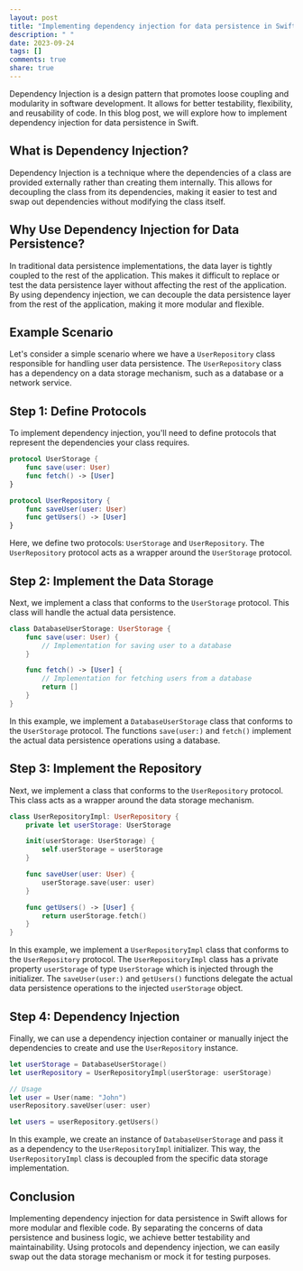 ```yaml
---
layout: post
title: "Implementing dependency injection for data persistence in Swift"
description: " "
date: 2023-09-24
tags: []
comments: true
share: true
---
```


Dependency Injection is a design pattern that promotes loose coupling and modularity in software development. It allows for better testability, flexibility, and reusability of code. In this blog post, we will explore how to implement dependency injection for data persistence in Swift.

## What is Dependency Injection?

Dependency Injection is a technique where the dependencies of a class are provided externally rather than creating them internally. This allows for decoupling the class from its dependencies, making it easier to test and swap out dependencies without modifying the class itself.

## Why Use Dependency Injection for Data Persistence?

In traditional data persistence implementations, the data layer is tightly coupled to the rest of the application. This makes it difficult to replace or test the data persistence layer without affecting the rest of the application. By using dependency injection, we can decouple the data persistence layer from the rest of the application, making it more modular and flexible.

## Example Scenario

Let's consider a simple scenario where we have a `UserRepository` class responsible for handling user data persistence. The `UserRepository` class has a dependency on a data storage mechanism, such as a database or a network service.

## Step 1: Define Protocols

To implement dependency injection, you'll need to define protocols that represent the dependencies your class requires.

```swift
protocol UserStorage {
    func save(user: User)
    func fetch() -> [User]
}

protocol UserRepository {
    func saveUser(user: User)
    func getUsers() -> [User]
}
```

Here, we define two protocols: `UserStorage` and `UserRepository`. The `UserRepository` protocol acts as a wrapper around the `UserStorage` protocol.

## Step 2: Implement the Data Storage

Next, we implement a class that conforms to the `UserStorage` protocol. This class will handle the actual data persistence.

```swift
class DatabaseUserStorage: UserStorage {
    func save(user: User) {
        // Implementation for saving user to a database
    }

    func fetch() -> [User] {
        // Implementation for fetching users from a database
        return []
    }
}
```

In this example, we implement a `DatabaseUserStorage` class that conforms to the `UserStorage` protocol. The functions `save(user:)` and `fetch()` implement the actual data persistence operations using a database.

## Step 3: Implement the Repository

Next, we implement a class that conforms to the `UserRepository` protocol. This class acts as a wrapper around the data storage mechanism.

```swift
class UserRepositoryImpl: UserRepository {
    private let userStorage: UserStorage

    init(userStorage: UserStorage) {
        self.userStorage = userStorage
    }

    func saveUser(user: User) {
        userStorage.save(user: user)
    }

    func getUsers() -> [User] {
        return userStorage.fetch()
    }
}
```

In this example, we implement a `UserRepositoryImpl` class that conforms to the `UserRepository` protocol. The `UserRepositoryImpl` class has a private property `userStorage` of type `UserStorage` which is injected through the initializer. The `saveUser(user:)` and `getUsers()` functions delegate the actual data persistence operations to the injected `userStorage` object.

## Step 4: Dependency Injection

Finally, we can use a dependency injection container or manually inject the dependencies to create and use the `UserRepository` instance.

```swift
let userStorage = DatabaseUserStorage()
let userRepository = UserRepositoryImpl(userStorage: userStorage)

// Usage
let user = User(name: "John")
userRepository.saveUser(user: user)

let users = userRepository.getUsers()
```

In this example, we create an instance of `DatabaseUserStorage` and pass it as a dependency to the `UserRepositoryImpl` initializer. This way, the `UserRepositoryImpl` class is decoupled from the specific data storage implementation.

## Conclusion

Implementing dependency injection for data persistence in Swift allows for more modular and flexible code. By separating the concerns of data persistence and business logic, we achieve better testability and maintainability. Using protocols and dependency injection, we can easily swap out the data storage mechanism or mock it for testing purposes.